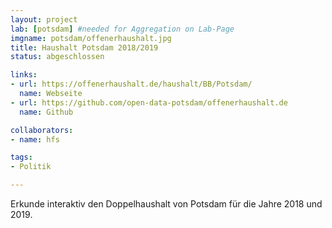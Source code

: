 ```yaml
---
layout: project
lab: [potsdam] #needed for Aggregation on Lab-Page
imgname: potsdam/offenerhaushalt.jpg
title: Haushalt Potsdam 2018/2019
status: abgeschlossen

links:
- url: https://offenerhaushalt.de/haushalt/BB/Potsdam/
  name: Webseite
- url: https://github.com/open-data-potsdam/offenerhaushalt.de
  name: Github

collaborators:
- name: hfs

tags:
- Politik

---
```


Erkunde interaktiv den Doppelhaushalt von Potsdam für die Jahre 2018 und 2019.


